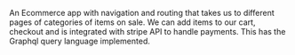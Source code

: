 An Ecommerce app with navigation and routing that takes us to different pages of categories of items on sale. We can add items to our cart, checkout and is integrated with stripe API to handle payments. This has the Graphql query language implemented.
